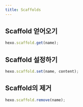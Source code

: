```yaml
---
title: Scaffolds
---
```


## Scaffold 얻어오기

```js
hexo.scaffold.get(name);
```

## Scaffold 설정하기

```js
hexo.scaffold.set(name, content);
```

## Scaffold의 제거

```js
hexo.scaffold.remove(name);
```
